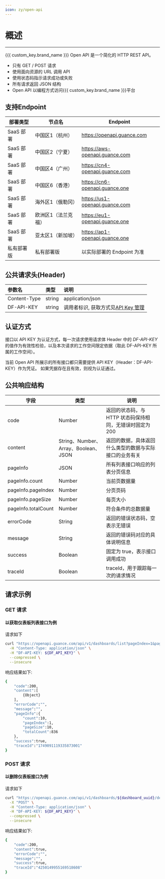```yaml
---
icon: zy/open-api
---
```


# 概述

---

{{{ custom_key.brand_name }}} Open API 是一个简化的 HTTP REST API。

* 只有 GET / POST 请求
* 使用面向资源的 URL 调用 API
* 使用状态码指示请求成功或失败
* 所有请求返回 JSON 结构
* Open API 以编程方式访问{{{ custom_key.brand_name }}}平台

## 支持Endpoint

| 部署类型  | 节点名       | Endpoint                       |
|-------|-----------|--------------------------------|
| SaaS 部署 | 中国区1（杭州）  | https://openapi.guance.com     |
| SaaS 部署 | 中国区2（宁夏）  | https://aws-openapi.guance.com |
| SaaS 部署 | 中国区4（广州）  | https://cn4-openapi.guance.com |
| SaaS 部署 | 中国区6（香港）  | https://cn6-openapi.guance.one |
| SaaS 部署 | 海外区1（俄勒冈） | https://us1-openapi.guance.com |
| SaaS 部署 | 欧洲区1（法兰克福） | https://eu1-openapi.guance.one |
| SaaS 部署 | 亚太区1（新加坡） | https://ap1-openapi.guance.one |
| 私有部署版 | 私有部署版     | 以实际部署的 Endpoint 为准             |


## 公共请求头(Header)

| 参数名        | 类型      | 说明                                                                 |
|:-----------|:--------|:-------------------------------------------------------------------|
| Content-Type | string  | application/json                                                   |
| DF-API-KEY | string  | 调用者标识, 获取方式见[API Key 管理](../management/api-key/)|


## 认证方式

接口以 API KEY 为认证方式，每一次请求使用请求体 Header 中的 *DF-API-KEY* 的值作为有效性检验，以及本次请求的工作空间限定依据（取此 DF-API-KEY 所属的工作空间）。

当前 Open API 所展示的所有接口都只需要提供 API KEY（Header：DF-API-KEY）作为凭证。
如果凭据存在且有效，则视为认证通过。


## 公共响应结构

| 字段        | 类型      | 说明                                |
|-----------|-----------|-----------------------------------|
| code      | Number    | 返回的状态码，与 HTTP 状态码保持相同，无错误时固定为 200 |
| content   | String、Number、Array、Boolean、JSON | 返回的数据，具体返回什么类型的数据与实际接口的业务有关       |
| pageInfo  | JSON | 所有列表接口响应的列表分页信息                   |
| pageInfo.count | Number | 当前页数据量                            |
| pageInfo.pageIndex | Number | 分页页码                              |
| pageInfo.pageSize | Number | 每页大小                              |
| pageInfo.totalCount | Number | 符合条件的总数据量                         |
| errorCode | String | 返回的错误状态码，空表示无错误                   |
| message   | String | 返回的错误码对应的具体说明信息                   |
| success   | Boolean | 固定为 true，表示接口调用成功                 |
| traceId   | Boolean | traceId，用于跟踪每一次的请求情况              |

## 请求示例

### GET 请求

#### 以获取仪表板列表接口为例
请求如下
```bash
curl "https://openapi.guance.com/api/v1/dashboards/list?pageIndex=1&pageSize=10" \
  -H "Content-Type: application/json" \
  -H "DF-API-KEY: ${DF_API_KEY}" \
  --compressed \
  --insecure
```

响应结果如下:
```bash
{
    "code":200,
    "content":[
        {Object}
    ],
    "errorCode":"",
    "message":"",
    "pageInfo":{
        "count":10,
        "pageIndex":1,
        "pageSize":10,
        "totalCount":836
    },
    "success":true,
    "traceId":"1749091119335873001"
}
```

### POST 请求

#### 以删除仪表板接口为例
请求如下
```bash
curl "https://openapi.guance.com/api/v1/dashboards/${dashboard_uuid}/delete" \
  -X "POST" \
  -H "Content-Type: application/json" \
  -H "DF-API-KEY: ${DF_API_KEY}" \
  --compressed \
  --insecure
```

响应结果如下:
```bash
{
    "code":200,
    "content":true,
    "errorCode":"",
    "message":"",
    "success":true,
    "traceId":"4250149955169518608"
}
```

